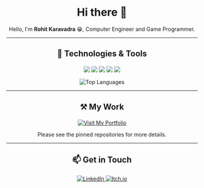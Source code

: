 <h1 align="center">Hi there 👋</h1>

<p align="center">
  Hello, I'm <strong>Rohit Karavadra</strong> 😁, Computer Engineer and Game Programmer.
</p>

<!-- Stats (optional) -->
<!--
<p align="center">
  <img src="https://github-readme-stats.vercel.app/api?username=RohitKaravadra&count_private=true&show_icons=true&hide_rank=true&custom_title=Stats&hide=prs&theme=tokyonight" alt="My GitHub Stats" />
</p>
-->

---

## <p align="center">🔧 Technologies & Tools</p>

<p align="center">
  <img src="https://img.shields.io/badge/-C++-00599C?style=flat-square&logo=c%2B%2B" />
  <img src="https://img.shields.io/badge/-Python-3776AB?style=flat-square&logo=python" />
  <img src="https://img.shields.io/badge/-DirectX-1B1B1B?style=flat-square&logo=directx" />
  <img src="https://img.shields.io/badge/-Unity-000000?style=flat-square&logo=unity" />
  <img src="https://img.shields.io/badge/-Unreal%20Engine-313131?style=flat-square&logo=unreal-engine" />
</p>

<p align="center">
  <img src="https://github-readme-stats.vercel.app/api/top-langs/?username=RohitKaravadra&size_weight=0.5&count_weight=0.5&layout=compact&theme=tokyonight" alt="Top Languages" />
</p>

---

## <p align="center">⚒️ My Work</p>

<p align="center">
  <a href="https://rohitkaravadra.github.io/">
    <img src="https://img.shields.io/badge/%20My%20Portfolio-%2300bfff?style=for-the-badge&logo=github&logoColor=white" alt="Visit My Portfolio" />
  </a>
</p>

<p align="center">
  Please see the pinned repositories for more details.
</p>

---

## <p align="center">📫 Get in Touch</p>

<p align="center">
  <a href="https://www.linkedin.com/in/rohitkaravadra">
    <img src="https://img.shields.io/badge/LinkedIn-blue?style=for-the-badge&logo=linkedin" alt="LinkedIn" />
  </a>
  <a href="https://vec1or2000.itch.io/">
    <img src="https://img.shields.io/badge/Itch.io-FA5C5C?style=for-the-badge&logo=itchdotio&logoColor=white" alt="Itch.io" />
  </a>
</p>
